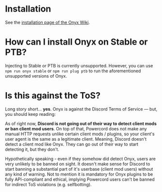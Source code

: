 # Installation
See the [installation page of the Onyx Wiki](https://github.com/onyxteam/onyx/wiki/Installation).

# How can I install Onyx on Stable or PTB?
Injecting to Stable or PTB is currently unsupported. However, you can use `npm run onyx stable` or `npm run plug ptb` to run the aforementioned  unsupported versions of Onyx.

# Is this against the ToS?
Long story short... __yes__. Onyx is against the Discord Terms of Service — but, you should keep reading:  

As of right now, __Discord is not going out of their way to detect client mods or ban client mod users__. On top of that, Powercord does not make any manual HTTP requests unlike certain client mods / plugins, so your client's user agent is the same as a legitimate client. Meaning, Discord doesn't detect a client mod like Onyx. They can go out of their way to start detecting it, but they don't.  

Hypothetically speaking - even if they somehow did detect Onyx, users are very unlikely to be banned on sight. It doesn't make sense for Discord to start banning a substantial part of it's userbase (client mod users) without any kind of warning. Not to mention it is mandatory for Onyx plugins to be fully API-compliant and ethical, implying Powercord users can't be banned for indirect ToS violations (e.g. selfbotting).
